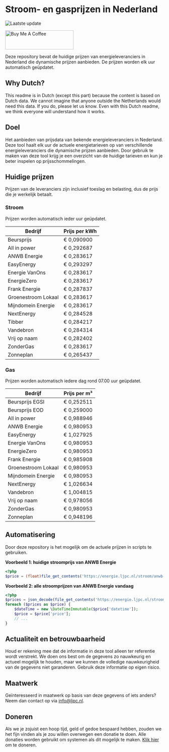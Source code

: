 # Stroom- en gasprijzen in Nederland

![Laatste update](https://img.shields.io/badge/laatste%20update-2023--06--08%2007%3A00%20CET-brightgreen)

<a href="https://www.buymeacoffee.com/Lars-" target="_blank"><img src="https://cdn.buymeacoffee.com/buttons/v2/default-orange.png" alt="Buy Me A Coffee" height="60" style="height: 60px !important;width: 217px !important;" ></a>

Deze repository bevat de huidige prijzen van energieleveranciers in Nederland die dynamische prijzen aanbieden. De prijzen worden elk uur automatisch geüpdatet.

## Why Dutch?

This readme is in Dutch (except this part) because the content is based on Dutch data. We cannot imagine that anyone outside the Netherlands would need this data. If you do, please let us know. Even with this Dutch readme, we think
everyone will understand how it works.

## Doel

Het aanbieden van prijsdata van bekende energieleveranciers in Nederland. Deze tool haalt elk uur de actuele energietarieven op van verschillende energieleveranciers die dynamische prijzen aanbieden. Door gebruik te maken van deze tool
krijg je een overzicht van de huidige tarieven en kun je beter inspelen op prijsschommelingen.

## Huidige prijzen

Prijzen van de leveranciers zijn inclusief toeslag en belasting, dus de prijs die je werkelijk betaalt.

### Stroom

Prijzen worden automatisch ieder uur geüpdatet.

 Bedrijf | Prijs per kWh 
---------|---------------
Beursprijs | € 0,090900
All in power | € 0,292687
ANWB Energie | € 0,283617
EasyEnergy | € 0,293297
Energie VanOns | € 0,283617
EnergieZero | € 0,283617
Frank Energie | € 0,287837
Groenestroom Lokaal | € 0,283617
Mijndomein Energie | € 0,283617
NextEnergy | € 0,284528
Tibber | € 0,284217
Vandebron | € 0,284314
Vrij op naam | € 0,282402
ZonderGas | € 0,283617
Zonneplan | € 0,265437


### Gas

Prijzen worden automatisch iedere dag rond 07.00 uur geüpdatet.

 Bedrijf | Prijs per m³ 
---------|--------------
Beursprijs EGSI | € 0,252511
Beursprijs EOD | € 0,259000
All in power | € 0,988946
ANWB Energie | € 0,980953
EasyEnergy | € 1,027925
Energie VanOns | € 0,980953
EnergieZero | € 0,980953
Frank Energie | € 0,985908
Groenestroom Lokaal | € 0,980953
Mijndomein Energie | € 0,980953
NextEnergy | € 1,026634
Vandebron | € 1,004815
Vrij op naam | € 0,978056
ZonderGas | € 0,980953
Zonneplan | € 0,948196


## Automatisering

Door deze repository is het mogelijk om de actuele prijzen in scripts te gebruiken.

**Voorbeeld 1: huidige stroomprijs van ANWB Energie**

```php
<?php
$price = (float)file_get_contents('https://energie.ljpc.nl/stroom/anwb-energie-nu.txt');

```

**Voorbeeld 2: alle stroomprijzen van ANWB Energie vandaag**

```php
<?php
$prices = json_decode(file_get_contents('https://energie.ljpc.nl/stroom/all-in-power-vandaag.json'),true);
foreach ($prices as $price) {
    $dateTime = new \DateTimeImmutable($price['datetime']);
    $price = $price['price'];
    // ...
}
```

## Actualiteit en betrouwbaarheid

Houd er rekening mee dat de informatie in deze tool alleen ter referentie wordt verstrekt. We doen ons best om de gegevens zo nauwkeurig en actueel mogelijk te houden, maar we kunnen de volledige nauwkeurigheid van de gegevens niet
garanderen. Gebruik deze informatie op eigen risico.

## Maatwerk

Geïnteresseerd in maatwerk op basis van deze gegevens of iets anders? Neem dan contact op
via [info@ljpc.nl](mailto:info@ljpc.nl?subject=Energie%20prijzen).

## Doneren

Als we je zojuist een hoop tijd, geld of gedoe bespaard hebben, zouden we het fijn vinden als je zou willen overwegen een
donatie te doen. Alle donaties worden gebruikt om systemen als dit mogelijk te
maken. [Klik hier](https://www.buymeacoffee.com/Lars-) om te doneren.
